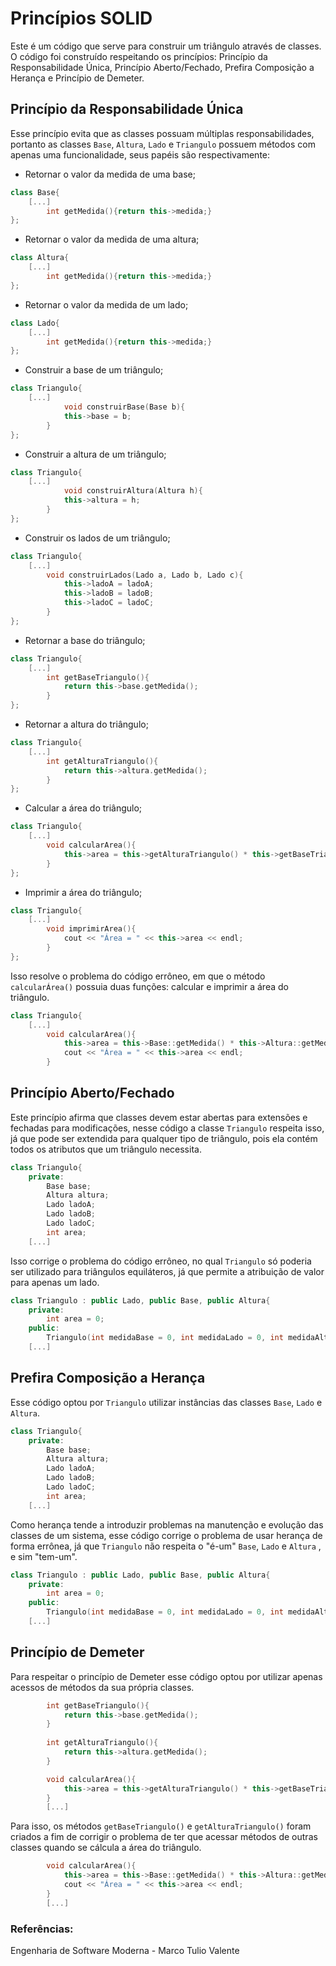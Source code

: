 # Princípios SOLID
Este é um código que serve para construir um triângulo através de classes. O código foi construído respeitando os princípios: Princípio da Responsabilidade Única, Princípio Aberto/Fechado, Prefira Composição a Herança e Princípio de Demeter.

## Princípio da Responsabilidade Única
Esse princípio evita que as classes possuam múltiplas responsabilidades, portanto as classes `Base`, `Altura`, `Lado` e `Triangulo` possuem métodos com apenas uma funcionalidade, seus papéis são respectivamente:
 
- Retornar o valor da medida de uma base;
```c++
class Base{
    [...]
        int getMedida(){return this->medida;}
};
```

- Retornar o valor da medida de uma altura;
```c++
class Altura{
    [...]
        int getMedida(){return this->medida;}
};
```

- Retornar o valor da medida de um lado;
```c++
class Lado{
    [...]
        int getMedida(){return this->medida;}
};
```

- Construir a base de um triângulo;
```c++
class Triangulo{
    [...]
            void construirBase(Base b){
            this->base = b;
        }
};
```
- Construir a altura de um triângulo;
```c++
class Triangulo{
    [...]
            void construirAltura(Altura h){
            this->altura = h;
        }
};
```

- Construir os lados de um triângulo;
```c++
class Triangulo{
    [...]
        void construirLados(Lado a, Lado b, Lado c){
            this->ladoA = ladoA;
            this->ladoB = ladoB;
            this->ladoC = ladoC;
        }
};
```

- Retornar a base do triângulo;
```c++
class Triangulo{
    [...]
        int getBaseTriangulo(){
            return this->base.getMedida();
        }
};
```

- Retornar a altura do triângulo;
```c++
class Triangulo{
    [...]
        int getAlturaTriangulo(){
            return this->altura.getMedida();
        }
};
```
- Calcular a área do triângulo;
```c++
class Triangulo{
    [...]
        void calcularArea(){
            this->area = this->getAlturaTriangulo() * this->getBaseTriangulo() / 2;
        }
};
```
- Imprimir a área do triângulo;
```c++
class Triangulo{
    [...]
        void imprimirArea(){
            cout << "Área = " << this->area << endl;
        }
};
```

Isso resolve o problema do código errôneo, em que o método `calcularÁrea()` possuia duas funções: calcular e imprimir a área do triângulo.
```c++
class Triangulo{
    [...]
        void calcularArea(){
            this->area = this->Base::getMedida() * this->Altura::getMedida()/2;
            cout << "Área = " << this->area << endl;
        }
```


## Princípio Aberto/Fechado
Este princípio afirma que classes devem estar abertas para extensões e fechadas para modificações, nesse código a classe `Triangulo` respeita isso, já que pode ser extendida para qualquer tipo de triângulo, pois ela contém todos os atributos que um triângulo necessita.
```c++
class Triangulo{
    private:
        Base base;
        Altura altura;
        Lado ladoA;
        Lado ladoB;
        Lado ladoC;
        int area;
    [...]
```
Isso corrige o problema do código errôneo, no qual `Triangulo` só poderia ser utilizado para triângulos equiláteros, já que permite a atribuição de valor para apenas um lado.
```c++
class Triangulo : public Lado, public Base, public Altura{
    private:
        int area = 0;
    public:
        Triangulo(int medidaBase = 0, int medidaLado = 0, int medidaAltura = 0) : Base(medidaBase), Altura(medidaAltura), Lado(medidaLado), area(0) {}
    [...]
```

## Prefira Composição a Herança
Esse código optou por `Triangulo` utilizar instâncias das classes `Base`, `Lado` e `Altura`.
```c++
class Triangulo{
    private:
        Base base;
        Altura altura;
        Lado ladoA;
        Lado ladoB;
        Lado ladoC;
        int area;
    [...]
```
Como herança tende a introduzir problemas na manutenção e evolução das classes de um sistema, esse código corrige o problema de usar herança de forma errônea, já que `Triangulo` não respeita o "é-um" `Base`, `Lado` e `Altura` , e sim "tem-um".
```c++
class Triangulo : public Lado, public Base, public Altura{
    private:
        int area = 0;
    public:
        Triangulo(int medidaBase = 0, int medidaLado = 0, int medidaAltura = 0) : Base(medidaBase), Altura(medidaAltura), Lado(medidaLado), area(0) {}
    [...]
```

## Princípio de Demeter
Para respeitar o princípio de Demeter esse código optou por utilizar apenas acessos de métodos da sua própria classes.
```c++
        int getBaseTriangulo(){
            return this->base.getMedida();
        }
        
        int getAlturaTriangulo(){
            return this->altura.getMedida();
        }

        void calcularArea(){
            this->area = this->getAlturaTriangulo() * this->getBaseTriangulo() / 2;
        }
        [...]
```
Para isso, os métodos `getBaseTriangulo()` e `getAlturaTriangulo()` foram criados a fim de corrigir o problema de ter que acessar métodos de outras classes quando se cálcula a área do triângulo.
```c++
        void calcularArea(){
            this->area = this->Base::getMedida() * this->Altura::getMedida()/2;
            cout << "Área = " << this->area << endl;
        }        
        [...]
```

### Referências:
Engenharia de Software Moderna - Marco Tulio Valente
